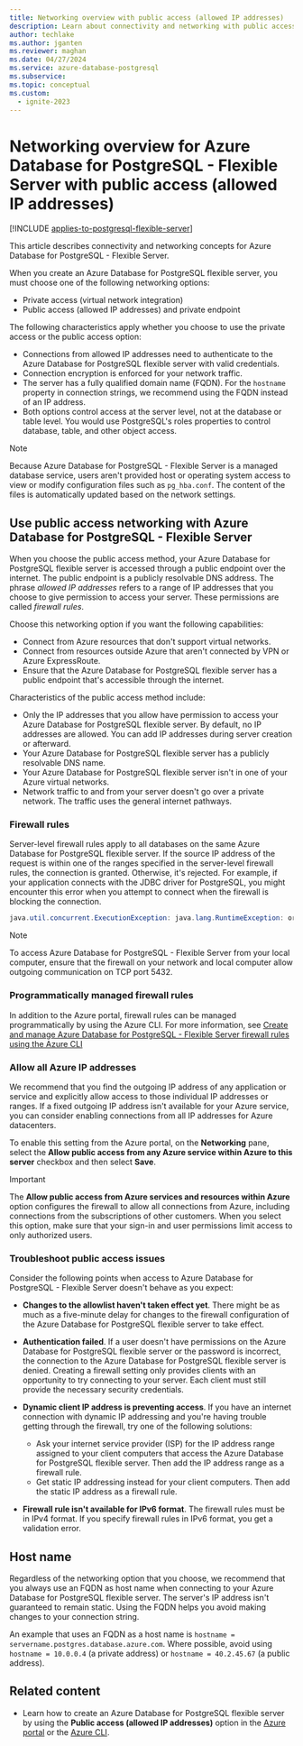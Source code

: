 ```yaml
---
title: Networking overview with public access (allowed IP addresses)
description: Learn about connectivity and networking with public access for Azure Database for PostgreSQL - Flexible Server.
author: techlake
ms.author: jganten
ms.reviewer: maghan
ms.date: 04/27/2024
ms.service: azure-database-postgresql
ms.subservice: 
ms.topic: conceptual
ms.custom:
  - ignite-2023
---
```


# Networking overview for Azure Database for PostgreSQL - Flexible Server with public access (allowed IP addresses)

[!INCLUDE [applies-to-postgresql-flexible-server](~/reusable-content/ce-skilling/azure/includes/postgresql/includes/applies-to-postgresql-flexible-server.md)]

This article describes connectivity and networking concepts for Azure Database for PostgreSQL - Flexible Server.

When you create an Azure Database for PostgreSQL flexible server, you must choose one of the following networking options:

- Private access (virtual network integration)
- Public access (allowed IP addresses) and private endpoint  

The following characteristics apply whether you choose to use the private access or the public access option:

- Connections from allowed IP addresses need to authenticate to the Azure Database for PostgreSQL flexible server with valid credentials.
- Connection encryption is enforced for your network traffic.
- The server has a fully qualified domain name (FQDN). For the `hostname` property in connection strings, we recommend using the FQDN instead of an IP address.
- Both options control access at the server level, not at the database or table level. You would use PostgreSQL's roles properties to control database, table, and other object access.

> [!NOTE]  
> Because Azure Database for PostgreSQL - Flexible Server is a managed database service, users aren't provided host or operating system access to view or modify configuration files such as `pg_hba.conf`. The content of the files is automatically updated based on the network settings.

## Use public access networking with Azure Database for PostgreSQL - Flexible Server

When you choose the public access method, your Azure Database for PostgreSQL flexible server is accessed through a public endpoint over the internet. The public endpoint is a publicly resolvable DNS address. The phrase *allowed IP addresses* refers to a range of IP addresses that you choose to give permission to access your server. These permissions are called *firewall rules*.

Choose this networking option if you want the following capabilities:

- Connect from Azure resources that don't support virtual networks.
- Connect from resources outside Azure that aren't connected by VPN or Azure ExpressRoute.
- Ensure that the Azure Database for PostgreSQL flexible server has a public endpoint that's accessible through the internet.

Characteristics of the public access method include:

- Only the IP addresses that you allow have permission to access your Azure Database for PostgreSQL flexible server. By default, no IP addresses are allowed. You can add IP addresses during server creation or afterward.
- Your Azure Database for PostgreSQL flexible server has a publicly resolvable DNS name.
- Your Azure Database for PostgreSQL flexible server isn't in one of your Azure virtual networks.
- Network traffic to and from your server doesn't go over a private network. The traffic uses the general internet pathways.

### Firewall rules

Server-level firewall rules apply to all databases on the same Azure Database for PostgreSQL flexible server. If the source IP address of the request is within one of the ranges specified in the server-level firewall rules, the connection is granted. Otherwise, it's rejected. For example, if your application connects with the JDBC driver for PostgreSQL, you might encounter this error when you attempt to connect when the firewall is blocking the connection.

```java
java.util.concurrent.ExecutionException: java.lang.RuntimeException: org.postgresql.util.PSQLException: FATAL: no pg_hba.conf entry for host "123.45.67.890", user "adminuser", database "postgresql", SSL
```

> [!NOTE]
> To access Azure Database for PostgreSQL - Flexible Server from your local computer, ensure that the firewall on your network and local computer allow outgoing communication on TCP port 5432.

### Programmatically managed firewall rules

In addition to the Azure portal, firewall rules can be managed programmatically by using the Azure CLI. For more information, see [Create and manage Azure Database for PostgreSQL - Flexible Server firewall rules using the Azure CLI](./how-to-manage-firewall-cli.md)

### Allow all Azure IP addresses

We recommend that you find the outgoing IP address of any application or service and explicitly allow access to those individual IP addresses or ranges. If a fixed outgoing IP address isn't available for your Azure service, you can consider enabling connections from all IP addresses for Azure datacenters.

To enable this setting from the Azure portal, on the **Networking** pane, select the **Allow public access from any Azure service within Azure to this server** checkbox and then select **Save**.

> [!IMPORTANT]  
> The **Allow public access from Azure services and resources within Azure** option configures the firewall to allow all connections from Azure, including connections from the subscriptions of other customers. When you select this option, make sure that your sign-in and user permissions limit access to only authorized users.

### Troubleshoot public access issues

Consider the following points when access to Azure Database for PostgreSQL - Flexible Server doesn't behave as you expect:

- **Changes to the allowlist haven't taken effect yet**. There might be as much as a five-minute delay for changes to the firewall configuration of the Azure Database for PostgreSQL flexible server to take effect.
- **Authentication failed**. If a user doesn't have permissions on the Azure Database for PostgreSQL flexible server or the password is incorrect, the connection to the Azure Database for PostgreSQL flexible server is denied. Creating a firewall setting only provides clients with an opportunity to try connecting to your server. Each client must still provide the necessary security credentials.
- **Dynamic client IP address is preventing access**. If you have an internet connection with dynamic IP addressing and you're having trouble getting through the firewall, try one of the following solutions:

   * Ask your internet service provider (ISP) for the IP address range assigned to your client computers that access the Azure Database for PostgreSQL flexible server. Then add the IP address range as a firewall rule.
   * Get static IP addressing instead for your client computers. Then add the static IP address as a firewall rule.
- **Firewall rule isn't available for IPv6 format**. The firewall rules must be in IPv4 format. If you specify firewall rules in IPv6 format, you get a validation error.

## Host name

Regardless of the networking option that you choose, we recommend that you always use an FQDN as host name when connecting to your Azure Database for PostgreSQL flexible server. The server's IP address isn't guaranteed to remain static. Using the FQDN helps you avoid making changes to your connection string.

An example that uses an FQDN as a host name is `hostname = servername.postgres.database.azure.com`. Where possible, avoid using `hostname = 10.0.0.4` (a private address) or `hostname = 40.2.45.67` (a public address).

## Related content

- Learn how to create an Azure Database for PostgreSQL flexible server by using the **Public access (allowed IP addresses)** option in the [Azure portal](how-to-manage-firewall-portal.md) or the [Azure CLI](how-to-manage-firewall-cli.md).